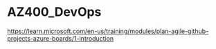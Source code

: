 # AZ400_DevOps
https://learn.microsoft.com/en-us/training/modules/plan-agile-github-projects-azure-boards/1-introduction
